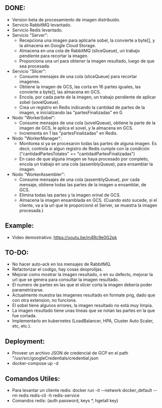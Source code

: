 ## DONE:
* Version beta de procesamiento de imagen distribuido.
* Servicio RabbitMQ levantado.
* Servicio Redis levantado.
*  Servicio "Server":
    * Recepciona una imagen para aplicarle sobel, la convierte a byte[], y la almacena en Google Cloud Storage. 
    * Almacena en una cola de RabbitMQ (sliceQueue), un trabajo pendiente para recortar la imagen.
    * Proporciona una url para obtener la imagen resultado, luego de que sea procesada.
* Servicio "Slicer": 
    * Consume mensajes de una cola (sliceQueue) para recortar imagenes. 
    * Obtiene la imagen de GCS, las corta en 16 partes iguales, las convierte a byte[], las almacena en GCS.
    * Encola, por cada parte de la imagen, un trabajo pendiente de aplicar sobel (sovelQueue).
    * Crea un registro en Redis indicando la cantidad de partes de la imagen, e inicializando las "partesFinalizadas" en 0.
* Nodo "WorkerSobel": 
    * Consume mensajes de una cola (sovelQueue), obtiene la parte de la imagen de GCS, le aplica el sovel, y la almacena en GCS.
    * Incrementa en 1 las "partesFinalizadas" en Redis.
* Nodo "WorkerManager": 
    * Monitorea si ya se procesaron todas las partes de alguna imagen. Es decir, controla si algun registro de Redis cumple con la condición ("cantidadPartesTotales" == "cantidadPartesFinalizadas")
    * En caso de que alguna imagen se haya procesado por completo, encola un trabajo en una cola (assemblyQueue), para ensamblar la imagen.
* Nodo "WorkerAssembler": 
    * Consume mensajes de una cola (assemblyQueue), por cada mensaje, obtiene todas las partes de la imagen a ensamblar, de GCS.
    * Elimina todas las partes y la imagen orinal de GCS.
    * Almacena la imagen ensamblada en GCS. (Cuando esto sucede, si el cliente, va a la url que le proporcionó el Server, se muestra la imagen procesada.)

## Example:
* Video demostrativo: https://youtu.be/m4Rc9e0G2pk 

## TO-DO:
* No hacer auto-ack en los mensajes de RabbitMQ.
* Refactorizar el codigo, hay cosas desprolijas.
* Mejorar como mostrar la imagen resultado, o en su defecto, mejorar la url que se genera para consultar la imagen resultado.
* El numero de partes en las que el slicer corta la imagen debería poder parametrizarse.
* Actualmente muestra las imagenes resultado en formate png, dado que con otra extension, no funciona.
* El sobel tiene algunos errores, la imagen resultado no está muy limpia.
* La imagen resultado tiene unas lineas que se notan las partes en la que fue cortada.
* Implementarlo en kubernetes (LoadBalancer, HPA, Cluster Auto Scaler, etc, etc.).



## Deployment:
* Proveer un archivo JSON de credencial de GCP en el path "/usr/src/googleCredentials/credential.json
* docker-compose up -d

## Comandos Utiles:
* Para levantar un cliente redis: docker run -it --network docker_default --rm redis redis-cli -h redis-service
* Comandos redis: (auth password, keys *, hgetall key)




